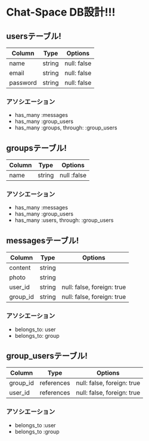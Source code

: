 # Chat-Space DB設計!!!

<!-- 作成済み -->
## usersテーブル!
|Column|Type|Options|
|------|----|-------|
|name|string|null: false|
|email|string|null: false|
|password|string|null: false|
### アソシエーション
- has_many :messages
- has_many :group_users
- has_many :groups, through: :group_users


<!-- 6/7 titleカラムをnameカラムへ変更 -->
## groupsテーブル!
|Column|Type|Options|
|------|----|-------|
|name|string|null :false|
### アソシエーション
- has_many :messages
- has_many :group_users
- has_many :users, through: :group_users

<!-- 6/12 chatsテーブルをmessagesテーブルに変更.textカラムをscontentカラムへ,photoカラムをimagaカラムへ,text型からstring型へ -->
## messagesテーブル!
|Column|Type|Options|
|------|----|-------|
|content|string||
|photo|string||
user_id|string|null: false, foreign: true|
group_id|string|null: false, foreign: true|
### アソシエーション
- belongs_to: user
- belongs_to: group


 <!-- 中間テーブル(作成中) -->
## group_usersテーブル!
|Column|Type|Options|
|------|----|-------|
|group_id|references|null: false, foreign: true|
|user_id|references|null: false, foreign: true|
### アソシエーション
- belongs_to :user
- belongs_to :group


<!-- MEMO -->
<!-- 44,45 => string型ではない。ここは外部キーであり、数字なのでintegerもしくはforeign:true(外部キー制約),references型にした方が良い。 -->
